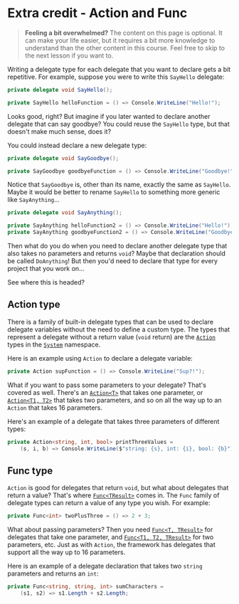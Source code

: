 [//]: # (GENERATED FILE -- DO NOT EDIT)
# Extra credit - Action and Func
> **Feeling a bit overwhelmed?** The content on this page is optional. It can make your life easier, but it requires a bit more knowledge to understand than the other content in this course. Feel free to skip to the next lesson if you want to.

Writing a delegate type for each delegate that you want to declare gets a bit repetitive. For example, suppose you were to write this `SayHello` delegate:

```csharp
private delegate void SayHello();

private SayHello helloFunction = () => Console.WriteLine("Hello!");
```
Looks good, right? But imagine if you later wanted to declare another delegate that can say goodbye? You could reuse the `SayHello` type, but that doesn't make much sense, does it?

You could instead declare a new delegate type:

```csharp
private delegate void SayGoodbye();

private SayGoodbye goodbyeFunction = () => Console.WriteLine("Goodbye!");
```
Notice that `SayGoodbye` is, other than its name, exactly the same as `SayHello`. Maybe it would be better to rename `SayHello` to something more generic like `SayAnything`...

```csharp
private delegate void SayAnything();

private SayAnything helloFunction2 = () => Console.WriteLine("Hello!");
private SayAnything goodbyeFunction2 = () => Console.WriteLine("Goodbye!");
```
Then what do you do when you need to declare another delegate type that also takes no parameters and returns `void`? Maybe that declaration should be called `DoAnything`! But then you'd need to declare that type for every project that you work on...

See where this is headed?

## Action type
There is a family of built-in delegate types that can be used to declare delegate variables without the need to define a custom type. The types that represent a delegate without a return value (`void` return) are the [`Action`](https://msdn.microsoft.com/en-us/library/system.action(v=vs.110).aspx) types in the [`System`](https://msdn.microsoft.com/en-us/library/system(v=vs.110).aspx#Anchor_3) namespace.

Here is an example using `Action` to declare a delegate variable:

```csharp
private Action supFunction = () => Console.WriteLine("Sup?!");
```

What if you want to pass some parameters to your delegate? That's covered as well. There's an [`Action<T>`](https://msdn.microsoft.com/en-us/library/018hxwa8(v=vs.110).aspx) that takes one parameter, or [`Action<T1, T2>`](https://msdn.microsoft.com/en-us/library/bb549311(v=vs.110).aspx) that takes two parameters, and so on all the way up to an `Action` that takes 16 parameters.

Here's an example of a delegate that takes three parameters of different types:

```csharp
private Action<string, int, bool> printThreeValues =
    (s, i, b) => Console.WriteLine($"string: {s}, int: {i}, bool: {b}");
```

## Func type
`Action` is good for delegates that return `void`, but what about delegates that return a value? That's where [`Func<TResult>`](https://msdn.microsoft.com/en-us/library/bb534960(v=vs.110).aspx) comes in. The `Func` family of delegate types can return a value of any type you wish. For example:

```csharp
private Func<int> twoPlusThree = () => 2 + 3;
```

What about passing parameters? Then you need [`Func<T, TResult>`](https://msdn.microsoft.com/en-us/library/bb549151(v=vs.110).aspx) for delegates that take one parameter, and [`Func<T1, T2, TResult>`](https://msdn.microsoft.com/en-us/library/bb534647(v=vs.110).aspx) for two parameters, etc. Just as with `Action`, the framework has delegates that support all the way up to 16 parameters.

Here is an example of a delegate declaration that takes two `string` parameters and returns an `int`:

```csharp
private Func<string, string, int> sumCharacters = 
    (s1, s2) => s1.Length + s2.Length;
```
